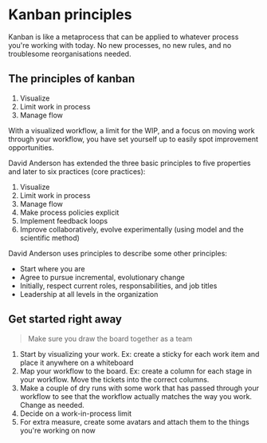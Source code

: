 # Kanban principles

Kanban is like a metaprocess that can be applied to whatever process you're working with today.
No new processes, no new rules, and no troublesome reorganisations needed.

## The principles of kanban

1. Visualize
2. Limit work in process
3. Manage flow

With a visualized workflow, a limit for the WIP, and a focus on moving work through your workflow, you have set yourself up to easily spot improvement opportunities.

David Anderson has extended the three basic principles to five properties and later to six practices (core practices):

1. Visualize
2. Limit work in process
3. Manage flow
4. Make process policies explicit
5. Implement feedback loops
6. Improve collaboratively, evolve experimentally (using model and the scientific method)

David Anderson uses principles to describe some other principles:

- Start where you are
- Agree to pursue incremental, evolutionary change
- Initially, respect current roles, responsabilities, and job titles
- Leadership at all levels in the organization

## Get started right away

>Make sure you draw the board together as a team

1. Start by visualizing your work. Ex: create a sticky for each work item and place it anywhere on a whiteboard
2. Map your workflow to the board. Ex: create a column for each stage in your workflow. Move the tickets into the correct columns.
3. Make a couple of dry runs with some work that has passed through your workflow to see that the workflow actually matches the way you work. Change as needed.
4. Decide on a work-in-process limit
5. For extra measure, create some avatars and attach them to the things you're working on now

